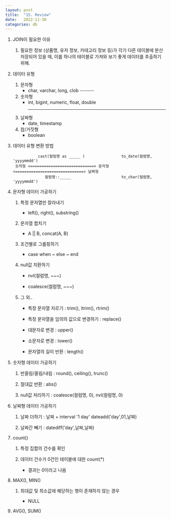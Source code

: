 ```yaml
---
layout: post
title:  "15. Review"
date:   2022-11-30
categories: db
---
```

1. JOIN이 필요한 이유

    1) 필요한 정보 (상품명, 유저 정보, 카테고리 정보 등)가 각기 다른 테이블에 분산 저장되어 있을 때, 
       이를 하나의 테이블로 가져와 보기 좋게 데이터를 추출하기 위해.

2. 데이터 유형 


    1) 문자형
        - char, varchar, long, clob
                -------
    2) 숫자형
        - int, bigint, numeric, float, double
          ---  ------  -------
    3) 날짜형
        - date, timestamp
    4) 참/거짓형
        - boolean


3. 데이터 유형 변환 방법


                  cast(컬럼명 as _____ )                to_date(컬럼명, 'yyyymmdd')  
        숫자형 <============================> 문자형 <==============================> 날짜형 
                     컬럼명::_____                      to_char(컬럼명, 'yyyymmdd')


4. 문자형 데이터 가공하기

    1) 특정 문자열만 잘라내기 

        - left(), right(), substring()

    2) 문자열 합치기

        - A || B, concat(A, B)

    3) 조건별로 그룹핑하기 

        - case when ~ else ~ end

    4) null값 치환하기 

        - nvl(컬럼명, ~~~)

        - coalesce(컬럼명, ~~~)

    5) 그 외..

        - 특정 문자열 자르기 : trim(), ltrim(), rtrim()

        - 특정 문자열을 임의의 값으로 변경하기 : replace()

        - 대문자로 변경 : upper()

        - 소문자로 변경 : lower()

        - 문자열의 길이 반환 : length()

        
5. 숫자형 데이터 가공하기 

    1) 반올림/올림/내림 : round(), ceiling(), trunc()

    2) 절대값 반환 : abs()

    3) null값 처리하기 : coalesce(컬럼명, 0), nvl(컬럼명, 0)

6. 날짜형 데이터 가공하기

    1) 날짜 더하기 : 날짜 + interval '1 day'
                     dateadd('day',01,날짜)
                     
    2) 날짜간 빼기 : datediff('day',날짜,날짜)
    
7. count()

    1) 특정 집합의 건수를 확인

    2) 데이터 건수가 0건인 테이블에 대한 count(*)

        - 결과는 0이라고 나옴

8. MAX(), MIN()

    1) 최대값 및 최소값에 해당하는 행이 존재하지 않는 경우 

        - NULL

9. AVG(), SUM()

